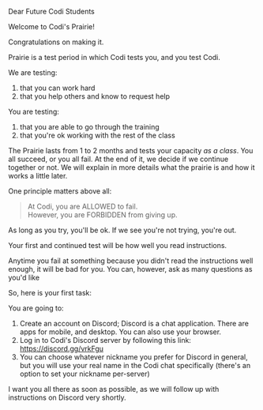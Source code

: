 Dear Future Codi Students

Welcome to Codi's Prairie!

Congratulations on making it.

Prairie is a test period in which Codi tests you, and you test Codi.

We are testing:

1. that you can work hard
2. that you help others and know to request help

You are testing:
1. that you are able to go through the training
2. that you're ok working with the rest of the class

The Prairie lasts from 1 to 2 months and tests your capacity *as a class*. You all succeed, or you all fail.
At the end of it, we decide if we continue together or not.
We will explain in more details what the prairie is and how it works a little later.

One principle matters above all:

> At Codi, you are ALLOWED to fail.  
> However, you are FORBIDDEN from giving up.

As long as you try, you'll be ok. If we see you're not trying, you're out.

Your first and continued test will be how well you read instructions.

Anytime you fail at something because you didn't read the instructions well enough, it will be bad for you. You can, however, ask as many questions as you'd like

So, here is your first task:

You are going to:

1. Create an account on Discord; Discord is a chat application. There are apps for mobile, and desktop. You can also use your browser.
2. Log in to Codi's Discord server by following this link: https://discord.gg/vrkFgu
3. You can choose whatever nickname you prefer for Discord in general, but you will use your real name in the Codi chat specifically (there's an option to set your nickname per-server)

I want you all there as soon as possible, as we will follow up with instructions on Discord very shortly.
